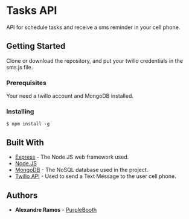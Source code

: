 # Tasks API

API for schedule tasks and receive a sms reminder in your cell phone.

## Getting Started

Clone or download the repository, and put your twillo credentials in the sms.js file.

### Prerequisites

Your need a twillo account and MongoDB installed.

### Installing
```
$ npm install -g
```

## Built With

* [Express](https://expressjs.com/) - The Node.JS web framework used.
* [Node.JS](https://nodejs.org/)
* [MongoDB](https://www.mongodb.com/) - The NoSQL database used in the project.
* [Twillo API](https://www.twilio.com/) - Used to send a Text Message to the user cell phone.


## Authors

* **Alexandre Ramos** - [PurpleBooth](https://github.com/AlexRamos93)


